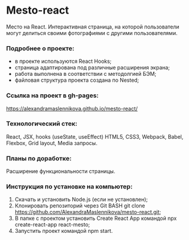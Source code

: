 # Mesto-react

Место на React.
Интерактивная страница, на которой пользователи могут делиться своими фотографиями c другими пользователями.

### Подробнее о проекте:
* в проекте используются React Hooks;
* страница адаптирована под различные расширения экрана;
* работа выполнена в соответствии с методолгией БЭМ;
* файловая структура проекта создана по Nested;
 

### Ссылка на проект в gh-pages: 
https://alexandramaslennikova.github.io/mesto-react/

### Технологический стек:
React, JSX, hooks (useState, useEffect) HTML5, CSS3, Webpack, Babel, Flexbox, Grid layout, Media запросы.

### Планы по доработке: 
Расширение функциональности страницы. 

### Инструкция по установке на компьютер: 

1. Скачать и установить Node.js (если не установлен);
2. Клонировать репозиторий через Git BASH git clone https://github.com/AlexandraMaslennikova/mesto-react.git;
3. В папке с проектом установить Create React App командой npx create-react-app react-mesto;
4. Запустить проект командой npm start.